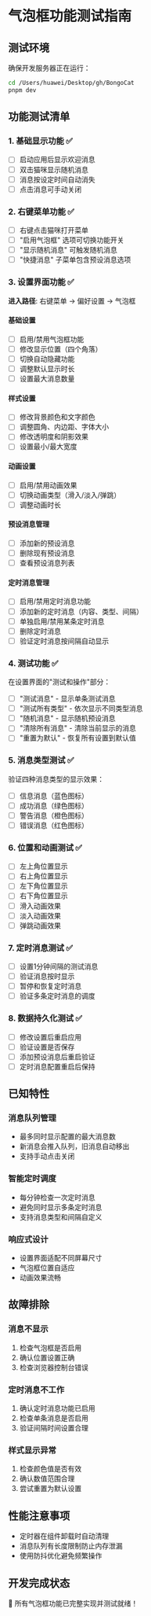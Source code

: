 # 气泡框功能测试指南

## 测试环境

确保开发服务器正在运行：

```bash
cd /Users/huawei/Desktop/gh/BongoCat
pnpm dev
```

## 功能测试清单

### 1. 基础显示功能 ✅

- [ ] 启动应用后显示欢迎消息
- [ ] 双击猫咪显示随机消息
- [ ] 消息按设定时间自动消失
- [ ] 点击消息可手动关闭

### 2. 右键菜单功能 ✅

- [ ] 右键点击猫咪打开菜单
- [ ] "启用气泡框" 选项可切换功能开关
- [ ] "显示随机消息" 可触发随机消息
- [ ] "快捷消息" 子菜单包含预设消息选项

### 3. 设置界面功能 ✅

**进入路径**: 右键菜单 → 偏好设置 → 气泡框

#### 基础设置

- [ ] 启用/禁用气泡框功能
- [ ] 修改显示位置（四个角落）
- [ ] 切换自动隐藏功能
- [ ] 调整默认显示时长
- [ ] 设置最大消息数量

#### 样式设置

- [ ] 修改背景颜色和文字颜色
- [ ] 调整圆角、内边距、字体大小
- [ ] 修改透明度和阴影效果
- [ ] 设置最小/最大宽度

#### 动画设置

- [ ] 启用/禁用动画效果
- [ ] 切换动画类型（滑入/淡入/弹跳）
- [ ] 调整动画时长

#### 预设消息管理

- [ ] 添加新的预设消息
- [ ] 删除现有预设消息
- [ ] 查看预设消息列表

#### 定时消息管理

- [ ] 启用/禁用定时消息功能
- [ ] 添加新的定时消息（内容、类型、间隔）
- [ ] 单独启用/禁用某条定时消息
- [ ] 删除定时消息
- [ ] 验证定时消息按间隔自动显示

### 4. 测试功能 ✅

在设置界面的"测试和操作"部分：

- [ ] "测试消息" - 显示单条测试消息
- [ ] "测试所有类型" - 依次显示不同类型消息
- [ ] "随机消息" - 显示随机预设消息
- [ ] "清除所有消息" - 清除当前显示的消息
- [ ] "重置为默认" - 恢复所有设置到默认值

### 5. 消息类型测试 ✅

验证四种消息类型的显示效果：

- [ ] 信息消息（蓝色图标）
- [ ] 成功消息（绿色图标）
- [ ] 警告消息（橙色图标）
- [ ] 错误消息（红色图标）

### 6. 位置和动画测试 ✅

- [ ] 左上角位置显示
- [ ] 右上角位置显示
- [ ] 左下角位置显示
- [ ] 右下角位置显示
- [ ] 滑入动画效果
- [ ] 淡入动画效果
- [ ] 弹跳动画效果

### 7. 定时消息测试 ✅

- [ ] 设置1分钟间隔的测试消息
- [ ] 验证消息按时显示
- [ ] 暂停和恢复定时消息
- [ ] 验证多条定时消息的调度

### 8. 数据持久化测试 ✅

- [ ] 修改设置后重启应用
- [ ] 验证设置是否保存
- [ ] 添加预设消息后重启验证
- [ ] 定时消息配置重启后保持

## 已知特性

### 消息队列管理

- 最多同时显示配置的最大消息数
- 新消息会推入队列，旧消息自动移出
- 支持手动点击关闭

### 智能定时调度

- 每分钟检查一次定时消息
- 避免同时显示多条定时消息
- 支持消息类型和间隔自定义

### 响应式设计

- 设置界面适配不同屏幕尺寸
- 气泡框位置自适应
- 动画效果流畅

## 故障排除

### 消息不显示

1. 检查气泡框是否启用
2. 确认位置设置正确
3. 检查浏览器控制台错误

### 定时消息不工作

1. 确认定时消息功能已启用
2. 检查单条消息是否启用
3. 验证间隔时间设置合理

### 样式显示异常

1. 检查颜色值是否有效
2. 确认数值范围合理
3. 尝试重置为默认设置

## 性能注意事项

- 定时器在组件卸载时自动清理
- 消息队列有长度限制防止内存泄漏
- 使用防抖优化避免频繁操作

## 开发完成状态

🎉 所有气泡框功能已完整实现并测试就绪！
